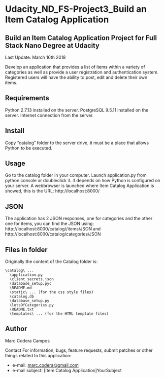 # Udacity_ND_FS-Project3_Build an Item Catalog Application

## Build an Item Catalog Application Project for Full Stack Nano Degree at Udacity
Last Update: March 16th 2018

Develop an application that provides a list of items within a variety of categories as well as provide a user registration and authentication system. Registered users will have the ability to post, edit and delete their own items.

## Requirements
Python 2.7.13 installed on the server.
PostgreSQL 9.5.11 installed on the server.
Internet connection from the server.

## Install
Copy “catalog” folder to the server drive, it must be a place that allows Python to be executed.

## Usage
Go to the catalog folder in your computer.
Launch application.py from python console or doubleclick it. It depends on how Python is configured on your server.
A webbrowser is launched where Item Catalog Application is showed, this is the URL: http://localhost:8000/

## JSON
The application has 2 JSON responses, one for categories and the other one for items, you can find the JSON using: http://localhost:8000/catalog/<category>/items/JSON and http://localhost:8000/catalog/categories/JSON

## Files in folder
Originally the content of the Catalog folder is:
```
\catalog\ ...
  \application.py
  \client_secrets.json
  \database_setup.pyc
  \README.md   
  \static\ ... (for the css style files)
  \catalog.db
  \database_setup.py
  \lotsOfCategories.py
  \README.txt
  \templates\ ... (for the HTML template files)
```

## Author
Marc Codera Campos

Contact
For information, bugs, feature requests, submit patches or other things related to this application:
* e-mail: marc.codera@gmail.com
* e-mail subject: [Item Catalog Application]YourSubject